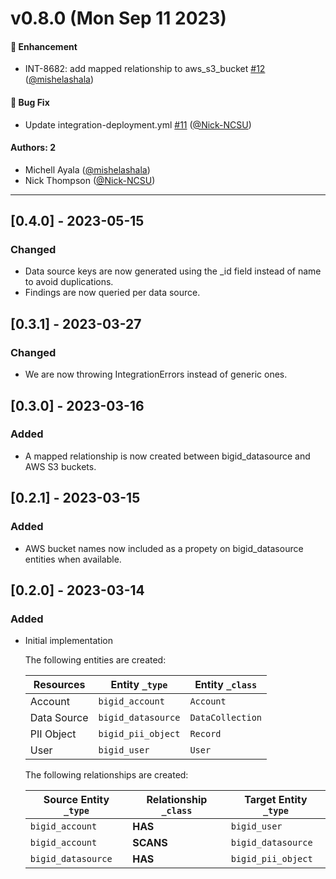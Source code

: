 # v0.8.0 (Mon Sep 11 2023)

#### 🚀 Enhancement

- INT-8682: add mapped relationship to aws_s3_bucket [#12](https://github.com/JupiterOne/graph-bigid/pull/12) ([@mishelashala](https://github.com/mishelashala))

#### 🐛 Bug Fix

- Update integration-deployment.yml [#11](https://github.com/JupiterOne/graph-bigid/pull/11) ([@Nick-NCSU](https://github.com/Nick-NCSU))

#### Authors: 2

- Michell Ayala ([@mishelashala](https://github.com/mishelashala))
- Nick Thompson ([@Nick-NCSU](https://github.com/Nick-NCSU))

---

## [0.4.0] - 2023-05-15

### Changed

- Data source keys are now generated using the \_id field instead of name to
  avoid duplications.
- Findings are now queried per data source.

## [0.3.1] - 2023-03-27

### Changed

- We are now throwing IntegrationErrors instead of generic ones.

## [0.3.0] - 2023-03-16

### Added

- A mapped relationship is now created between bigid_datasource and AWS S3
  buckets.

## [0.2.1] - 2023-03-15

### Added

- AWS bucket names now included as a propety on bigid_datasource entities when
  available.

## [0.2.0] - 2023-03-14

### Added

- Initial implementation

  The following entities are created:

  | Resources   | Entity `_type`     | Entity `_class`  |
  | ----------- | ------------------ | ---------------- |
  | Account     | `bigid_account`    | `Account`        |
  | Data Source | `bigid_datasource` | `DataCollection` |
  | PII Object  | `bigid_pii_object` | `Record`         |
  | User        | `bigid_user`       | `User`           |

  The following relationships are created:

  | Source Entity `_type` | Relationship `_class` | Target Entity `_type` |
  | --------------------- | --------------------- | --------------------- |
  | `bigid_account`       | **HAS**               | `bigid_user`          |
  | `bigid_account`       | **SCANS**             | `bigid_datasource`    |
  | `bigid_datasource`    | **HAS**               | `bigid_pii_object`    |
